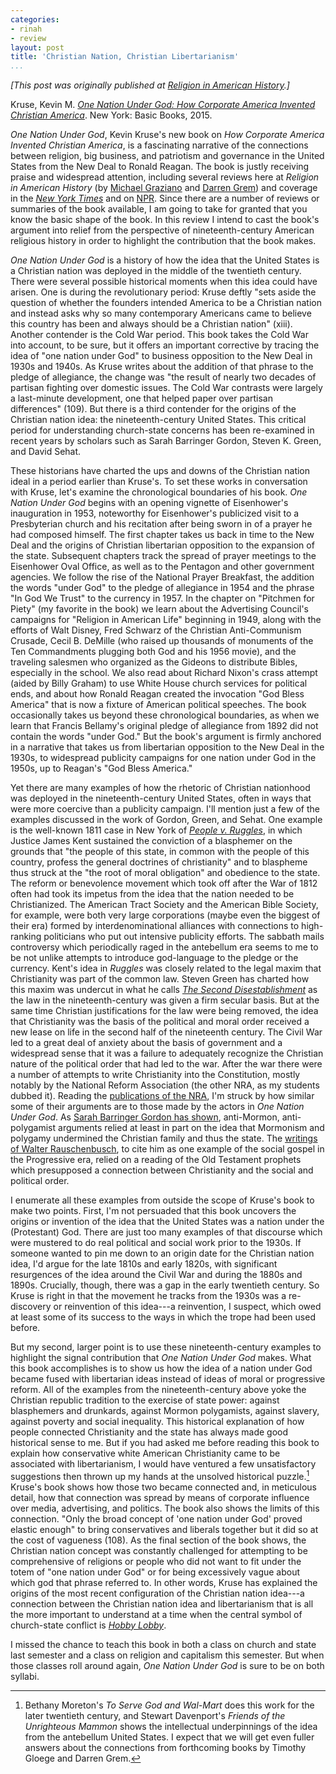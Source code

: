 ```yaml
---
categories:
- rinah
- review
layout: post
title: 'Christian Nation, Christian Libertarianism'
...
```


*[This post was originally published at [Religion in American History](http://usreligion.blogspot.com/2015/04/christian-nation-christian.html).]*

Kruse, Kevin M. *[One Nation Under God: How Corporate America Invented Christian America](http://www.amazon.com/gp/product/0465049494/ref=as_li_tl?ie=UTF8&camp=1789&creative=390957&creativeASIN=0465049494&linkCode=as2&tag=thebacgla-20&linkId=CYV525HX35EIJKXW)*. New York: Basic Books, 2015.

*One Nation Under God*, Kevin Kruse's new book on *How Corporate America Invented Christian America*, is a fascinating narrative of the connections between religion, big business, and patriotism and governance in the United States from the New Deal to Ronald Reagan. The book is justly receiving praise and widespread attention, including several reviews here at *Religion in American History* (by [Michael Graziano](http://usreligion.blogspot.com/2015/03/the-cold-war-and-kruses-one-nation.html) and [Darren Grem](http://usreligion.blogspot.com/2015/03/evangelicals-and-business-of-one-nation.html)) and coverage in the *[New York Times](http://www.nytimes.com/2015/03/15/opinion/sunday/a-christian-nation-since-when.html)* and on [NPR](http://www.npr.org/2015/03/30/396365659/how-one-nation-didnt-become-under-god-until-the-50s-religious-revival). Since there are a number of reviews or summaries of the book available, I am going to take for granted that you know the basic shape of the book. In this review I intend to cast the book's argument into relief from the perspective of nineteenth-century American religious history in order to highlight the contribution that the book makes.

*One Nation Under God* is a history of how the idea that the United States is a Christian nation was deployed in the middle of the twentieth century. There were several possible historical moments when this idea could have arisen. One is during the revolutionary period: Kruse deftly "sets aside the question of whether the founders intended America to be a Christian nation and instead asks why so many contemporary Americans came to believe this country has been and always should be a Christian nation" (xiii). Another contender is the Cold War period. This book takes the Cold War into account, to be sure, but it offers an important corrective by tracing the idea of "one nation under God" to business opposition to the New Deal in 1930s and 1940s. As Kruse writes about the addition of that phrase to the pledge of allegiance, the change was "the result of nearly two decades of partisan fighting over domestic issues. The Cold War contrasts were largely a last-minute development, one that helped paper over partisan differences" (109). But there is a third contender for the origins of the Christian nation idea: the nineteenth-century United States. This critical period for understanding church-state concerns has been re-examined in recent years by scholars such as Sarah Barringer Gordon, Steven K. Green, and David Sehat.

<!--more-->

These historians have charted the ups and downs of the Christian nation ideal in a period earlier than Kruse's. To set these works in conversation with Kruse, let's examine the chronological boundaries of his book. *One Nation Under God* begins with an opening vignette of Eisenhower's inauguration in 1953, noteworthy for Eisenhower's publicized visit to a Presbyterian church and his recitation after being sworn in of a prayer he had composed himself. The first chapter takes us back in time to the New Deal and the origins of Christian libertarian opposition to the expansion of the state. Subsequent chapters track the spread of prayer meetings to the Eisenhower Oval Office, as well as to the Pentagon and other government agencies. We follow the rise of the National Prayer Breakfast, the addition the words "under God" to the pledge of allegiance in 1954 and the phrase "In God We Trust" to the currency in 1957. In the chapter on "Pitchmen for Piety" (my favorite in the book) we learn about the Advertising Council's campaigns for "Religion in American Life" beginning in 1949, along with the efforts of Walt Disney, Fred Schwarz of the Christian Anti-Communism Crusade, Cecil B. DeMille (who raised up thousands of monuments of the Ten Commandments plugging both God and his 1956 movie), and the traveling salesmen who organized as the Gideons to distribute Bibles, especially in the school. We also read about Richard Nixon's crass attempt (aided by Billy Graham) to use White House church services for political ends, and about how Ronald Reagan created the invocation "God Bless America" that is now a fixture of American political speeches. The book occasionally takes us beyond these chronological boundaries, as when we learn that Francis Bellamy's original pledge of allegiance from 1892 did not contain the words "under God." But the book's argument is firmly anchored in a narrative that takes us from libertarian opposition to the New Deal in the 1930s, to widespread publicity campaigns for one nation under God in the 1950s, up to Reagan's "God Bless America."

Yet there are many examples of how the rhetoric of Christian nationhood was deployed in the nineteenth-century United States, often in ways that were more coercive than a publicity campaign. I'll mention just a few of the examples discussed in the work of Gordon, Green, and Sehat. One example is the well-known 1811 case in New York of *[People v. Ruggles](http://press-pubs.uchicago.edu/founders/documents/amendI_religions62.html)*, in which Justice James Kent sustained the conviction of a blasphemer on the grounds that "the people of this state, in common with the people of this country, profess the general doctrines of christianity" and to blaspheme thus struck at the "the root of moral obligation" and obedience to the state. The reform or benevolence movement which took off after the War of 1812 often had took its impetus from the idea that the nation needed to be Christianized. The American Tract Society and the American Bible Society, for example, were both very large corporations (maybe even the biggest of their era) formed by interdenominational alliances with connections to high-ranking politicians who put out intensive publicity efforts. The sabbath mails controversy which periodically raged in the antebellum era seems to me to be not unlike attempts to introduce god-language to the pledge or the currency. Kent's idea in *Ruggles* was closely related to the legal maxim that Christianity was part of the common law. Steven Green has charted how this maxim was undercut in what he calls *[The Second Disestablishment](https://global.oup.com/academic/product/the-second-disestablishment-9780195399677?cc=us&lang=en&)* as the law in the nineteenth-century was given a firm secular basis. But at the same time Christian justifications for the law were being removed, the idea that Christianity was the basis of the political and moral order received a new lease on life in the second half of the nineteenth century. The Civil War led to a great deal of anxiety about the basis of government and a widespread sense that it was a failure to adequately recognize the Christian nature of the political order that had led to the war. After the war there were a number of attempts to write Christianity into the Constitution, mostly notably by the National Reform Association (the other NRA, as my students dubbed it). Reading the [publications of the NRA](http://babel.hathitrust.org/cgi/pt?id=hvd.32044020564126;view=1up;seq=4), I'm struck by how similar some of their arguments are to those made by the actors in *One Nation Under God*. As [Sarah Barringer Gordon has shown](https://books.google.com/books?id=H6jLKkByLUsC&), anti-Mormon, anti-polygamist arguments relied at least in part on the idea that Mormonism and polygamy undermined the Christian family and thus the state. The [writings of Walter Rauschenbusch](https://books.google.com/books?id=DHEAAAAAMAAJ&), to cite him as one example of the social gospel in the Progressive era, relied on a reading of the Old Testament prophets which presupposed a connection between Christianity and the social and political order.

I enumerate all these examples from outside the scope of Kruse's book to make two points. First, I'm not persuaded that this book uncovers the origins or invention of the idea that the United States was a nation under the (Protestant) God. There are just too many examples of that discourse which were mustered to do real political and social work prior to the 1930s. If someone wanted to pin me down to an origin date for the Christian nation idea, I'd argue for the late 1810s and early 1820s, with significant resurgences of the idea around the Civil War and during the 1880s and 1890s. Crucially, though, there was a gap in the early twentieth century. So Kruse is right in that the movement he tracks from the 1930s was a re-discovery or reinvention of this idea---a reinvention, I suspect, which owed at least some of its success to the ways in which the trope had been used before.

But my second, larger point is to use these nineteenth-century examples to highlight the signal contribution that *One Nation Under God* makes. What this book accomplishes is to show us how the idea of a nation under God became fused with libertarian ideas instead of ideas of moral or progressive reform. All of the examples from the nineteenth-century above yoke the Christian republic tradition to the exercise of state power: against blasphemers and drunkards, against Mormon polygamists, against slavery, against poverty and social inequality. This historical explanation of how people connected Christianity and the state has always made good historical sense to me. But if you had asked me before reading this book to explain how conservative white American Christianity came to be associated with libertarianism, I would have ventured a few unsatisfactory suggestions then thrown up my hands at the unsolved historical puzzle.[^1] Kruse's book shows how those two became connected and, in meticulous detail, how that connection was spread by means of corporate influence over media, advertising, and politics. The book also shows the limits of this connection. "Only the broad concept of 'one nation under God' proved elastic enough" to bring conservatives and liberals together but it did so at the cost of vagueness (108). As the final section of the book shows, the Christian nation concept was constantly challenged for attempting to be comprehensive of religions or people who did not want to fit under the totem of "one nation under God" or for being excessively vague about which god that phrase referred to. In other words, Kruse has explained the origins of the most recent configuration of the Christian nation idea---a connection between the Christian nation idea and libertarianism that is all the more important to understand at a time when the central symbol of church-state conflict is *[Hobby Lobby](http://www.supremecourt.gov/opinions/13pdf/13-354_olp1.pdf)*.

I missed the chance to teach this book in both a class on church and state last semester and a class on religion and capitalism this semester. But when those classes roll around again, *One Nation Under God* is sure to be on both syllabi.

[^1]: Bethany Moreton's *To Serve God and Wal-Mart* does this work for the later twentieth century, and Stewart Davenport's *Friends of the Unrighteous Mammon* shows the intellectual underpinnings of the idea from the antebellum United States. I expect that we will get even fuller answers about the connections from forthcoming books by Timothy Gloege and Darren Grem.

